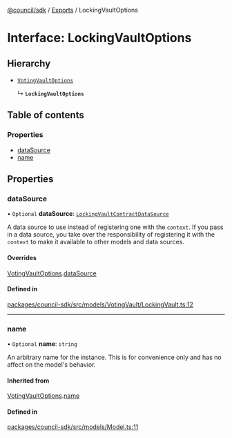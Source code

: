 [@council/sdk](../README.md) / [Exports](../modules.md) / LockingVaultOptions

# Interface: LockingVaultOptions

## Hierarchy

- [`VotingVaultOptions`](VotingVaultOptions.md)

  ↳ **`LockingVaultOptions`**

## Table of contents

### Properties

- [dataSource](LockingVaultOptions.md#datasource)
- [name](LockingVaultOptions.md#name)

## Properties

### dataSource

• `Optional` **dataSource**: [`LockingVaultContractDataSource`](../classes/LockingVaultContractDataSource.md)

A data source to use instead of registering one with the `context`. If you
pass in a data source, you take over the responsibility of registering it
with the `context` to make it available to other models and data sources.

#### Overrides

[VotingVaultOptions](VotingVaultOptions.md).[dataSource](VotingVaultOptions.md#datasource)

#### Defined in

[packages/council-sdk/src/models/VotingVault/LockingVault.ts:12](https://github.com/element-fi/council-monorepo/blob/cfb8869/packages/council-sdk/src/models/VotingVault/LockingVault.ts#L12)

___

### name

• `Optional` **name**: `string`

An arbitrary name for the instance. This is for convenience only and has no
affect on the model's behavior.

#### Inherited from

[VotingVaultOptions](VotingVaultOptions.md).[name](VotingVaultOptions.md#name)

#### Defined in

[packages/council-sdk/src/models/Model.ts:11](https://github.com/element-fi/council-monorepo/blob/cfb8869/packages/council-sdk/src/models/Model.ts#L11)
